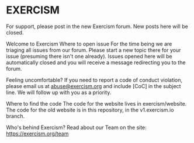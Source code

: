 # EXERCISM
For support, please post in the new Exercism forum. New posts here will be closed.

Welcome to Exercism
Where to open issue
For the time being we are triaging all issues from our forum. Please start a new topic there for your issue (presuming there isn't one already). Issues opened here will be automatically closed and you will receive a message redirecting you to the forum.

Feeling uncomfortable?
If you need to report a code of conduct violation, please email us at abuse@exercism.org and include [CoC] in the subject line. We will follow up with you as a priority.

Where to find the code
The code for the website lives in exercism/website. The code for the old website is in this repository, in the v1.exercism.io branch.

Who's behind Exercism?
Read about our Team on the site: https://exercism.org/team
